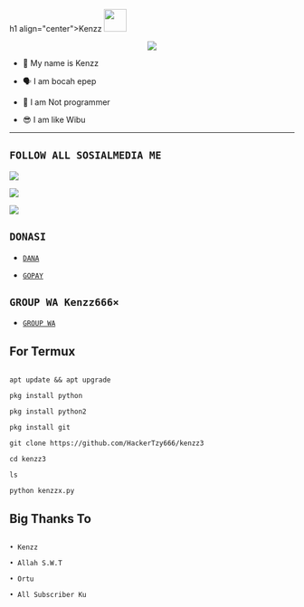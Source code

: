h1 align="center">Kenzz <img src="https://www.mediafire.com/view/5ptg13w7etebsff/ppp.png/file" width="40px" alt=""><br></h1>

<p align="center">

<img src="https://www.mediafire.com/view/5ptg13w7etebsff/ppp.png/file" />

</p>

<p align="center">

- 👼 My name is Kenzz

- 🗣️ I am bocah epep

- 🔭 I am Not programmer

 

- 😎 I am like Wibu

</p>

-------

## ```FOLLOW ALL SOSIALMEDIA ME```

<p align="center">

<a href="https://instagram/hackertzy666"><img src="https://img.shields.io/badge/Instagram-E4405F?style=for-the-badge&logo=instagram&logoColor=white"/> 

<a href="https://wa.me/6287853021508"><img src="https://img.shields.io/badge/WhatsApp-25D366?style=for-the-badge&logo=whatsapp&logoColor=white" />

<a href="https://youtube.com/@k3nzzmaker"><img src="https://img.shields.io/badge/YouTube k3nzzmaker-ff0000?style=for-the-badge&logo=youtube&logoColor=ff000000&link=https://youtube.com/k3nzzmaker" /><a>

</p>

## ```DONASI```

- [`DANA`](087853021508)

- [`GOPAY`](087853021508)

## ```GROUP WA Kenzz666×```

- [`GROUP WA`](https://chat.whatsapp.com/GNLvQFdrcoE8eJKhmOof4H)

## For Termux

```perintah install

apt update && apt upgrade

pkg install python

pkg install python2

pkg install git

git clone https://github.com/HackerTzy666/kenzz3

cd kenzz3

ls

python kenzzx.py

```

## Big Thanks To

 ```

• Kenzz

• Allah S.W.T

• Ortu

• All Subscriber Ku

```
